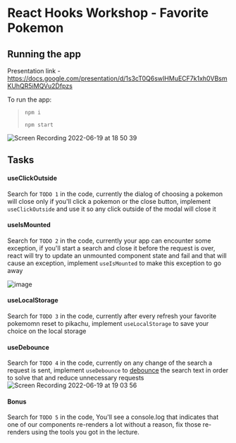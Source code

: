 # React Hooks Workshop - Favorite Pokemon

## Running the app

Presentation link - https://docs.google.com/presentation/d/1s3cT0Q6swIHMuECF7k1xh0VBsmKUhQR5iMQVu2Dfpzs

To run the app:

> `npm i`
>
> `npm start`

![Screen Recording 2022-06-19 at 18 50 39](https://user-images.githubusercontent.com/65164924/174489650-3e64d3c1-c9f7-4f46-bb30-3a5ea409bd90.gif)

## Tasks

#### useClickOutside

Search for `TODO 1` in the code, currently the dialog of choosing a pokemon will close only if you'll click a pokemon or the close button, implement `useClickOutside` and use it so any click outside of the modal will close it

#### useIsMounted

Search for `TODO 2` in the code, currently your app can encounter some exception, if you'll start a search and close it before the request is over, react will try to update an unmounted component state and fail and that will cause an exception, implement `useIsMounted` to make this exception to go away

![image](https://user-images.githubusercontent.com/65164924/174626589-033fbcf7-cc92-45ba-b64a-375cf1692fc9.png)

#### useLocalStorage

Search for `TODO 3` in the code, currently after every refresh your favorite pokemomn reset to pikachu, implement `useLocalStorage` to save your choice on the local storage

#### useDebounce

Search for `TODO 4` in the code, currently on any change of the search a request is sent, implement `useDebounce` to [debounce](https://levelup.gitconnected.com/debounce-in-javascript-improve-your-applications-performance-5b01855e086) the search text in order to solve that and reduce unnecessary requests
![Screen Recording 2022-06-19 at 19 03 56](https://user-images.githubusercontent.com/65164924/174489980-daad1c80-73e4-40d2-a155-bb6b51af35be.gif)

#### Bonus

Search for `TODO 5` in the code, You'll see a console.log that indicates that one of our components re-renders a lot without a reason, fix those re-renders using the tools you got in the lecture.
